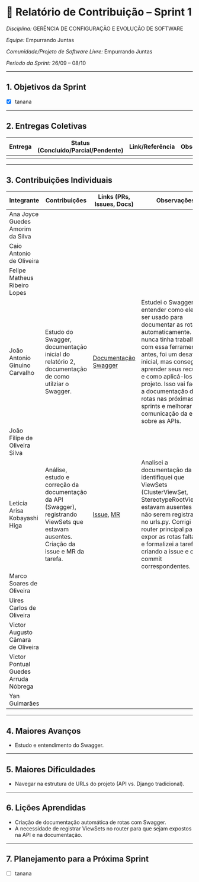 # 📝 Relatório de Contribuição – Sprint 1

*Disciplina:* GERÊNCIA DE CONFIGURAÇÃO E EVOLUÇÃO DE SOFTWARE

*Equipe:* Empurrando Juntas

*Comunidade/Projeto de Software Livre:* Empurrando Juntas

*Período da Sprint:* 26/09 – 08/10

---

## 1. Objetivos da Sprint

- [x] tanana

---

## 2. Entregas Coletivas

| Entrega                            | Status (Concluído/Parcial/Pendente) | Link/Referência                           | Observações           |
|------------------------------------|-------------------------------------|-------------------------------------------|-----------------------|
|                                    |                                     |                                           |                       |

---

## 3. Contribuições Individuais

| Integrante                           | Contribuições                                                                                    | Links (PRs, Issues, Docs)                                              | Observações                                                                                                                                                                                                                                                                                                                                                           |
|--------------------------------------|--------------------------------------------------------------------------------------------------|------------------------------------------------------------------------|-----------------------------------------------------------------------------------------------------------------------------------------------------------------------------------------------------------------------------------------------------------------------------------------------------------------------------------------------------------------------|
| Ana Joyce Guedes Amorim da Silva     |                                                                                                  |                                                                        |                                                                                                                                                                                                                                                                                                                                                                       |
| Caio Antonio de Oliveira             |                                                                                                  |                                                                        |                                                                                                                                                                                                                                                                                                                                                                       |
| Felipe Matheus Ribeiro Lopes         |                                                                                                  |                                                                        |                                                                                                                                                                                                                                                                                                                                                                       |
| João Antonio Ginuino Carvalho        | Estudo do Swagger, documentação inicial do relatório 2, documentação de como utilziar o Swagger. | [Documentação Swagger](https://gces-ej.github.io/docs/#/notes/Swagger) | Estudei o Swagger para entender como ele pode ser usado para documentar as rotas automaticamente. Como nunca tinha trabalhado com essa ferramenta antes, foi um desafio inicial, mas consegui aprender seus recursos e como aplicá-los no projeto. Isso vai facilitar a documentação das rotas nas próximas sprints e melhorar a comunicação da equipe sobre as APIs. |
| João Filipe de Oliveira Silva        |                                                                                                  |                                                                        |                                                                                                                                                                                                                                                                                                                                                                       |
| Leticia Arisa Kobayashi Higa         | Análise, estudo e correção da documentação da API (Swagger), registrando ViewSets que estavam ausentes. Criação da issue e MR da tarefa. |  [Issue](https://gitlab.com/gces-ej/ej-application/-/issues/53), [MR](https://gitlab.com/gces-ej/ej-application/-/merge_requests/30)   | Analisei a documentação da API e identifiquei que ViewSets (ClusterViewSet, StereotypeRootViewSet) estavam ausentes por não serem registrados no urls.py. Corrigi o router principal para expor as rotas faltantes e formalizei a tarefa criando a issue e o commit correspondentes. |
| Marco Soares de Oliveira             |                                                                                                  |                                                                        |                                                                                                                                                                                                                                                                                                                                                                       |
| Uires Carlos de Oliveira             |                                                                                                  |                                                                        |                                                                                                                                                                                                                                                                                                                                                                       |
| Victor Augusto Câmara de Oliveira    |                                                                                                  |                                                                        |                                                                                                                                                                                                                                                                                                                                                                       |
| Victor Pontual Guedes Arruda Nóbrega |                                                                                                  |                                                                        |                                                                                                                                                                                                                                                                                                                                                                       |
| Yan Guimarães                        |                                                                                                  |                                                                        |                                                                                                                                                                                                                                                                                                                                                                       |

---

## 4. Maiores Avanços

- Estudo e entendimento do Swagger.

---

## 5. Maiores Dificuldades

- Navegar na estrutura de URLs do projeto (API vs. Django tradicional).

---

## 6. Lições Aprendidas

* Criação de documentação automática de rotas com Swagger.
* A necessidade de registrar ViewSets no router para que sejam expostos na API e na documentação.

---

## 7. Planejamento para a Próxima Sprint

* [ ] tanana
